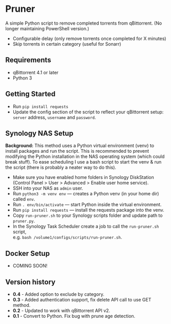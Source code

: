 # Pruner

A simple Python script to remove completed torrents from qBittorrent. (No longer maintaining PowerShell version.)

- Configurable delay (only remove torrents once completed for X minutes)
- Skip torrents in certain category (useful for Sonarr)

## Requirements

- qBittorrent 4.1 or later
- Python 3

## Getting Started

- Run `pip install requests`
- Update the config section of the script to reflect your qBittorrent setup: `server` address, `username` and `password`.

## Synology NAS Setup

**Background:** This method uses a Python virtual environment (venv) to install packages and run the script. This is recommended to prevent modifying the Python installation in the NAS operating system (which could break stuff). To ease scheduling I use a bash script to start the venv & run the script (there is probably a neater way to do this).

- Make sure you have enabled home folders in Synology DiskStation<br> (Control Panel > User > Advanced > Enable user home service).
- SSH into your NAS as `admin` user.
- Run `python3 -m venv env` — creates a Python venv (in your home dir) called `env`.
- Run `. env/bin/activate` — start Python inside the virtual environment.
- Run `pip install requests` — install the requests package into the venv.
- Copy `run-pruner.sh` to your Synology scripts folder and update path to `pruner.py`.
- In the Synology Task Scheduler create a job to call the `run-pruner.sh` script,<br>e.g. `bash /volume1/configs/scripts/run-pruner.sh`.

## Docker Setup

- COMING SOON!

## Version history

- **0.4** - Added option to exclude by category.
- **0.3** - Added authentication support, fix delete API call to use GET method.
- **0.2** - Updated to work with qBittorrent API v2.
- **0.1** - Convert to Python. Fix bug with prune age detection.
